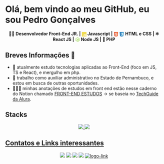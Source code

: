 # **Olá, bem vindo ao meu GitHub, eu sou Pedro Gonçalves**

<div align="center">
    <b>🧑‍💻 Desenvolvedor Front-End JR. | <img align="center" alt="logo-Js" height="15" width="15" src="https://raw.githubusercontent.com/devicons/devicon/master/icons/javascript/javascript-plain.svg"> Javascript | <img align="center" alt="logo-HTML" height="15" width="15" src="https://raw.githubusercontent.com/devicons/devicon/master/icons/html5/html5-original.svg">
  <img align="center" alt="logo-CSS" height="15" width="15" src="https://raw.githubusercontent.com/devicons/devicon/master/icons/css3/css3-original.svg"> HTML e CSS | ⚛️ React JS | <img align="center" alt="logo-NODE" height="15" width="15" src="https://raw.githubusercontent.com/devicons/devicon/master/icons/nodejs/nodejs-original.svg"> Node JS | 🐘 PHP</b>
</div>

## Breves Informações 📣
- 🌱 atualmente estudo tecnologias aplicadas ao Front-End (foco em JS, TS e React), e mergulho em php.
- 🦾 trabalho como auxiliar administrativo no Estado de Pernambuco, e estou em busca de outras oportunidades.
- 👨🏽‍💻 minhas anotações de estudos em front end estão nesse caderno do Notion chamado [FRONT-END ESTUDOS](https://perofelix.notion.site/FRONT-END-ESTUDOS-E-CERTIFICA-ES-26cd8355a0bc4401953671af539e14e8) -> se baseia no [TechGuide da Alura](https://techguide.sh/pt-BR/path/front-end/).

## Stacks 
<div align="center">
  <a href="https://github.com/pedrofelixg/pedrofelixg">
  <img height="180em" src="https://github-readme-stats.vercel.app/api?username=pedrofelixg&theme=onedark&show_icons=true"/>
  <img height="180em" src="https://github-readme-stats.vercel.app/api/top-langs/?username=pedrofelixg&layout=compact&theme=onedark"/>
</div>
  
 ## Contatos e Links interessantes
 <div align="center">
   <a href="mailto:pedro.viniciusacm@gmail.com" target="_blank"><img src="https://img.shields.io/badge/Gmail-D14836?style=for-the-badge&logo=gmail&logoColor=white"></a>
   <a href="https://wa.me/5581992874343" target="blank"><img src="https://img.shields.io/badge/WhatsApp-25D366?style=for-the-badge&logo=whatsapp&logoColor=white"></a>
   <a href="https://www.behance.net/pedrofelixg" target="_blank"><img src="https://img.shields.io/badge/-Behance-blue?style=for-the-badge&logo=behance&logoColor=white"></a>
   <a href="www.linkedin.com/in/pedrofelixgonçalves" target="_blank"><img src="https://img.shields.io/badge/LinkedIn-0077B5?style=for-the-badge&logo=linkedin&logoColor=white"></a>
   <a href="https://codepen.io/pedrofelixg-the-flexboxer" target="_blank"><img src="https://img.shields.io/badge/Codepen-000000?style=for-the-badge&logo=codepen&logoColor=white" alt="logo-link"></a>
 </div>
